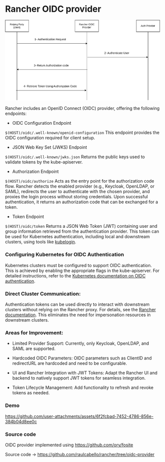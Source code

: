 # Rancher OIDC provider

![OIDC diagram](https://github.com/raulcabello/rancher-oidc-provider/blob/main/oidc.png?raw=true)

Rancher includes an OpenID Connect (OIDC) provider, offering the following endpoints:

- OIDC Configuration Endpoint

`$(HOST)/oidc/.well-known/openid-configuration`
This endpoint provides the OIDC configuration required for client setup.

- JSON Web Key Set (JWKS) Endpoint

`$(HOST)/oidc/.well-known/jwks.json`
Returns the public keys used to validate tokens by the kube-apiserver.

- Authorization Endpoint

`$(HOST)/oidc/authorize`
Acts as the entry point for the authorization code flow. Rancher detects the enabled provider (e.g., Keycloak, OpenLDAP, or SAML), redirects the user to authenticate with the chosen provider, and proxies the login process without storing credentials. Upon successful authentication, it returns an authorization code that can be exchanged for a token.

- Token Endpoint

`$(HOST)/oidc/token`
Returns a JSON Web Token (JWT) containing user and group information retrieved from the authentication provider. This token can be used for Kubernetes authentication, including local and downstream clusters, using tools like [kubelogin](https://github.com/int128/kubelogin).

### Configuring Kubernetes for OIDC Authentication

Kubernetes clusters must be configured to support OIDC authentication. This is achieved by enabling the appropriate flags in the kube-apiserver. For detailed instructions, refer to the [Kubernetes documentation on OIDC authentication](https://kubernetes.io/docs/reference/access-authn-authz/authentication/#using-flags).

### Direct Cluster Communication:
Authentication tokens can be used directly to interact with downstream clusters without relying on the Rancher proxy. For details, see the [Rancher documentation](https://ranchermanager.docs.rancher.com/reference-guides/rancher-manager-architecture/communicating-with-downstream-user-clusters).
This eliminates the need for impersonation resources in downstream clusters.

### Areas for Improvement:
- Limited Provider Support:
Currently, only Keycloak, OpenLDAP, and SAML are supported.

- Hardcoded OIDC Parameters:
OIDC parameters such as ClientID and redirectURL are hardcoded and need to be configurable.

- UI and Rancher Integration with JWT Tokens:
Adapt the Rancher UI and backend to natively support JWT tokens for seamless integration.

- Token Lifecycle Management:
Add functionality to refresh and revoke tokens as needed.

### Demo

https://github.com/user-attachments/assets/6f2fcbad-7452-4786-856e-384b04d8ee0c

### Source code

OIDC provider implemented using https://github.com/ory/fosite

Source code -> https://github.com/raulcabello/rancher/tree/oidc-provider